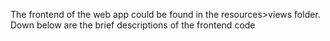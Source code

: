 The frontend of the web app could be found in the resources>views folder. Down below are the brief descriptions of the frontend code